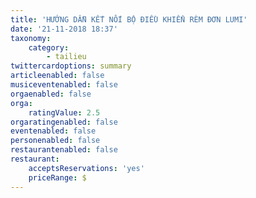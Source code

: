 ```yaml
---
title: 'HƯỚNG DẪN KẾT NỐI BỘ ĐIỀU KHIỂN RÈM ĐƠN LUMI'
date: '21-11-2018 18:37'
taxonomy:
    category:
        - tailieu
twittercardoptions: summary
articleenabled: false
musiceventenabled: false
orgaenabled: false
orga:
    ratingValue: 2.5
orgaratingenabled: false
eventenabled: false
personenabled: false
restaurantenabled: false
restaurant:
    acceptsReservations: 'yes'
    priceRange: $
---
```


